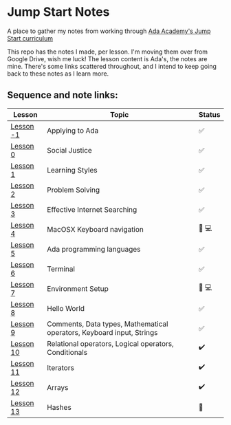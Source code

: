 # Jump Start Notes
A place to gather my notes from working through [Ada Academy's Jump Start curriculum](https://github.com/Ada-Developers-Academy/jump-start)

This repo has the notes I made, per lesson. I'm moving them over from Google Drive, wish me luck! The lesson content is Ada's, the notes are mine. There's some links scattered throughout, and I intend to keep going back to these notes as I learn more. 


## Sequence and note links:
| Lesson                | Topic           | Status
|--------------------|---------------------| --------------------
| [Lesson -1](Lessons/applying-to-ada.md) | Applying to Ada | :white_check_mark:
| [Lesson 0](Lessons/social-justice.md) | Social Justice | :white_check_mark:
| [Lesson 1](Lessons/learning-styles.md)  | Learning Styles | :white_check_mark:
| [Lesson 2](Lessons/problem-solving.md)  | Problem Solving | :white_check_mark:
| [Lesson 3](Lessons/effective-internet-searching.md)  | Effective Internet Searching | :white_check_mark:
| [Lesson 4](Lessons/MacOSX-Keyboard-navigation.md)  | MacOSX Keyboard navigation | :construction: :computer: 
| [Lesson 5](Lessons/ada-programming-languages.md)  | Ada programming languages | :white_check_mark:
| [Lesson 6](Lessons/terminal.md)  | Terminal | :white_check_mark: 
| [Lesson 7](Lessons/environment-setup.md)  | Environment Setup | :construction: :computer:
| [Lesson 8](Lessons/hello-world.md)  | Hello World | :white_check_mark:
| [Lesson 9](Lessons/programming-grammar.md)  | Comments, Data types, Mathematical operators, Keyboard input, Strings | :white_check_mark:
| [Lesson 10](Lessons/programming-expressions.md)  | Relational operators, Logical operators, Conditionals | :heavy_check_mark:
| [Lesson 11](Lessons/iterators.md)  | Iterators | :heavy_check_mark:
| [Lesson 12](Lessons/arrays.md)  | Arrays | :heavy_check_mark:
| [Lesson 13](Lessons/hashes.md)  | Hashes | :memo:


 
